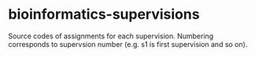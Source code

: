 # bioinformatics-supervisions

Source codes of assignments for each supervision. Numbering corresponds to supervsion number (e.g. s1 is first supervision and so on).
